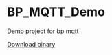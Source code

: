 # BP_MQTT_Demo
Demo project for bp mqtt

[Download binary](https://github.com/damody/BP_MQTT_Demo/releases/download/1.0/BPMqtt.zip)
